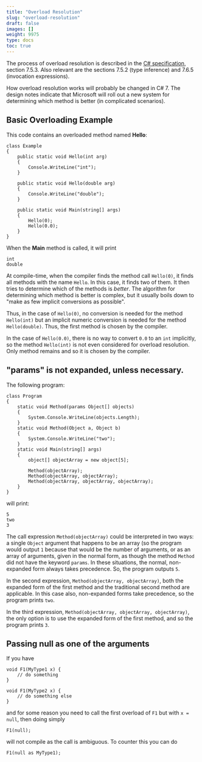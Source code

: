 ```yaml
---
title: "Overload Resolution"
slug: "overload-resolution"
draft: false
images: []
weight: 9975
type: docs
toc: true
---
```


The process of overload resolution is described in the [C# specification][1], section 7.5.3. Also relevant are the sections 7.5.2 (type inference) and 7.6.5 (invocation expressions). 

How overload resolution works will probably be changed in C# 7. The design notes indicate that Microsoft will roll out a new system for determining which method is better (in complicated scenarios).


  [1]: https://www.microsoft.com/en-us/download/details.aspx?id=7029

## Basic Overloading Example
This code contains an overloaded method named **Hello**:

    class Example
    {
        public static void Hello(int arg)
        {
            Console.WriteLine("int");
        }
     
        public static void Hello(double arg)
        {
            Console.WriteLine("double");
        }
     
        public static void Main(string[] args) 
        {
            Hello(0);
            Hello(0.0);
        }
    }

When the **Main** method is called, it will print

    int
    double

At compile-time, when the compiler finds the method call `Hello(0)`, it finds all methods with the name `Hello`. In this case, it finds two of them. It then tries to determine which of the methods is *better*. The algorithm for determining which method is better is complex, but it usually boils down to "make as few implicit conversions as possible".

Thus, in the case of `Hello(0)`, no conversion is needed for the method `Hello(int)` but an implicit numeric conversion is needed for the method `Hello(double)`. Thus, the first method is chosen by the compiler.

In the case of `Hello(0.0)`, there is no way to convert `0.0` to an `int` implicitly, so the method `Hello(int)` is not even considered for overload resolution. Only method remains and so it is chosen by the compiler.

## "params" is not expanded, unless necessary.
The following program:

    class Program
    {
        static void Method(params Object[] objects)
        {
            System.Console.WriteLine(objects.Length);
        }   
        static void Method(Object a, Object b)
        {
            System.Console.WriteLine("two");
        }
        static void Main(string[] args)
        {
            object[] objectArray = new object[5];

            Method(objectArray);
            Method(objectArray, objectArray);
            Method(objectArray, objectArray, objectArray);
        }
    }

will print:

    5
    two
    3

The call expression `Method(objectArray)` could be interpreted in two ways: a single `Object` argument that happens to be an array (so the program would output `1` because that would be the number of arguments, or as an array of arguments, given in the normal form, as though the method `Method` did not have the keyword `params`. In these situations, the normal, non-expanded form always takes precedence. So, the program outputs `5`.

In the second expression, `Method(objectArray, objectArray)`, both the expanded form of the first method and the traditional second method are applicable. In this case also, non-expanded forms take precedence, so the program prints `two`.

In the third expression, `Method(objectArray, objectArray, objectArray)`, the only option is to use the expanded form of the first method, and so the program prints `3`.

## Passing null as one of the arguments
If you have

    void F1(MyType1 x) {
        // do something
    }

    void F1(MyType2 x) {
        // do something else
    }

and for some reason you need to call the first overload of `F1` but with `x = null`, then doing simply

    F1(null);

will not compile as the call is ambiguous. To counter this you can do

    F1(null as MyType1);

